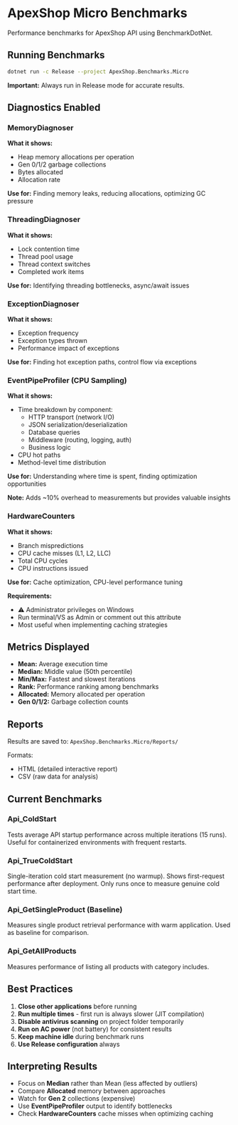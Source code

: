 # ApexShop Micro Benchmarks

Performance benchmarks for ApexShop API using BenchmarkDotNet.

## Running Benchmarks

```bash
dotnet run -c Release --project ApexShop.Benchmarks.Micro
```

**Important:** Always run in Release mode for accurate results.

## Diagnostics Enabled

### MemoryDiagnoser
**What it shows:**
- Heap memory allocations per operation
- Gen 0/1/2 garbage collections
- Bytes allocated
- Allocation rate

**Use for:** Finding memory leaks, reducing allocations, optimizing GC pressure

### ThreadingDiagnoser
**What it shows:**
- Lock contention time
- Thread pool usage
- Thread context switches
- Completed work items

**Use for:** Identifying threading bottlenecks, async/await issues

### ExceptionDiagnoser
**What it shows:**
- Exception frequency
- Exception types thrown
- Performance impact of exceptions

**Use for:** Finding hot exception paths, control flow via exceptions

### EventPipeProfiler (CPU Sampling)
**What it shows:**
- Time breakdown by component:
  - HTTP transport (network I/O)
  - JSON serialization/deserialization
  - Database queries
  - Middleware (routing, logging, auth)
  - Business logic
- CPU hot paths
- Method-level time distribution

**Use for:** Understanding where time is spent, finding optimization opportunities

**Note:** Adds ~10% overhead to measurements but provides valuable insights

### HardwareCounters
**What it shows:**
- Branch mispredictions
- CPU cache misses (L1, L2, LLC)
- Total CPU cycles
- CPU instructions issued

**Use for:** Cache optimization, CPU-level performance tuning

**Requirements:**
- ⚠️ Administrator privileges on Windows
- Run terminal/VS as Admin or comment out this attribute
- Most useful when implementing caching strategies

## Metrics Displayed

- **Mean:** Average execution time
- **Median:** Middle value (50th percentile)
- **Min/Max:** Fastest and slowest iterations
- **Rank:** Performance ranking among benchmarks
- **Allocated:** Memory allocated per operation
- **Gen 0/1/2:** Garbage collection counts

## Reports

Results are saved to: `ApexShop.Benchmarks.Micro/Reports/`

Formats:
- HTML (detailed interactive report)
- CSV (raw data for analysis)

## Current Benchmarks

### Api_ColdStart
Tests average API startup performance across multiple iterations (15 runs). Useful for containerized environments with frequent restarts.

### Api_TrueColdStart
Single-iteration cold start measurement (no warmup). Shows first-request performance after deployment. Only runs once to measure genuine cold start time.

### Api_GetSingleProduct (Baseline)
Measures single product retrieval performance with warm application. Used as baseline for comparison.

### Api_GetAllProducts
Measures performance of listing all products with category includes.

## Best Practices

1. **Close other applications** before running
2. **Run multiple times** - first run is always slower (JIT compilation)
3. **Disable antivirus scanning** on project folder temporarily
4. **Run on AC power** (not battery) for consistent results
5. **Keep machine idle** during benchmark runs
6. **Use Release configuration** always

## Interpreting Results

- Focus on **Median** rather than Mean (less affected by outliers)
- Compare **Allocated** memory between approaches
- Watch for **Gen 2** collections (expensive)
- Use **EventPipeProfiler** output to identify bottlenecks
- Check **HardwareCounters** cache misses when optimizing caching

